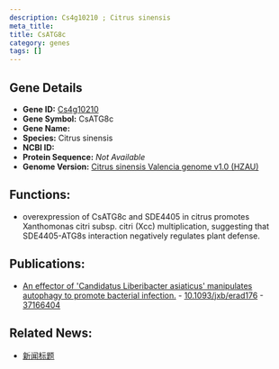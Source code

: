 ```yaml
---
description: Cs4g10210 ; Citrus sinensis
meta_title:
title: CsATG8c
category: genes
tags: []
---
```


## Gene Details
- **Gene ID:**	[Cs4g10210](https://www.maizegdb.org/gene_center/gene/Cs4g10210)
- **Gene Symbol:** CsATG8c
- **Gene Name:** 
- **Species:** Citrus sinensis
- **NCBI ID:** [  ]()
- **Protein Sequence:** *Not Available*
- **Genome Version:** [Citrus sinensis Valencia genome v1.0 (HZAU)]()

## Functions:
   - overexpression of CsATG8c and SDE4405 in citrus promotes Xanthomonas citri subsp. citri (Xcc) multiplication, suggesting that SDE4405-ATG8s interaction negatively regulates plant defense.

## Publications:
   - [An effector of &#x27;Candidatus Liberibacter asiaticus&#x27; manipulates autophagy to promote bacterial infection.]( https://academic.oup.com/jxb/article/74/15/4670/7160136?login=true#414223807 ) - [10.1093/jxb/erad176]( https://academic.oup.com/jxb/article/74/15/4670/7160136?login=true#414223807 ) - [37166404](https://pubmed.ncbi.nlm.nih.gov/37166404/)

## Related News:
   - [新闻标题](https://mp.weixin.qq.com/s/LWOS_-DSsypDO-ELmXheRQ)
